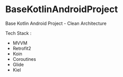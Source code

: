 # BaseKotlinAndroidProject
Base Kotlin Android Project - Clean Architecture

Tech Stack :
- MVVM
- Retrofit2
- Koin
- Coroutines
- Glide
- Kiel
